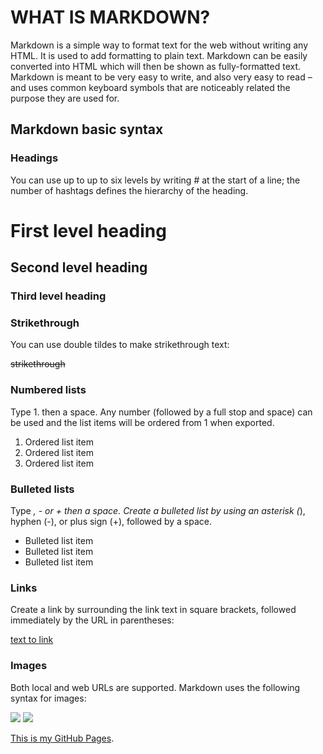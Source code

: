 # WHAT IS MARKDOWN?

Markdown is a simple way to format text for the web without writing any HTML. It is used to add formatting to plain text. Markdown can be easily converted into HTML which will then be shown as fully-formatted text. Markdown is meant to be very easy to write, and also very easy to read – and uses common keyboard symbols that are noticeably related the purpose they are used for.

## Markdown basic syntax

### Headings

You can use up to up to six levels by writing # at the start of a line; the number of hashtags defines the hierarchy of the heading.

# First level heading
## Second level heading
### Third level heading

### Strikethrough

You can use double tildes to make strikethrough text:

~~strikethrough~~

### Numbered lists

Type 1. then a space. Any number (followed by a full stop and space) can be used and the list items will be ordered from 1 when exported.

1. Ordered list item
2. Ordered list item
3. Ordered list item

### Bulleted lists

Type *, - or + then a space. Create a bulleted list by using an asterisk (*), hyphen (-), or plus sign (+), followed by a space.

* Bulleted list item
* Bulleted list item
* Bulleted list item

### Links

Create a link by surrounding the link text in square brackets, followed immediately by the URL in parentheses:

[text to link](http://example.com/)

### Images

Both local and web URLs are supported. Markdown uses the following syntax for images:

![](http://example.com/image.jpg)
![](./image.jpg)

[This is my GitHub Pages](https://github.com/yenxiongyuan/reading-notes).